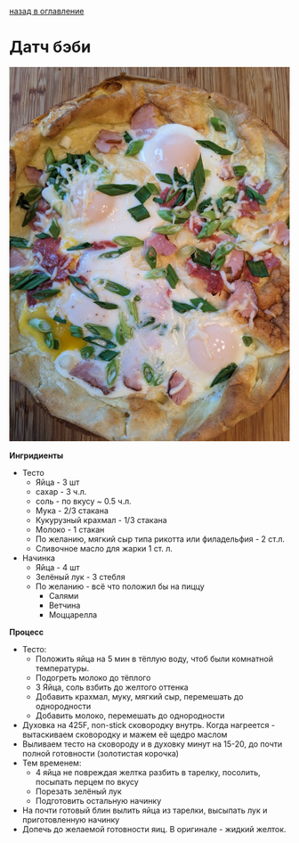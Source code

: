 [назад в оглавление](../README.md)
# Датч бэби

![Датч бэби](dutch_baby.jpg)

**Ингридиенты**
* Тесто
  * Яйца - 3 шт
  * сахар - 3 ч.л.
  * соль - по вкусу ~ 0.5 ч.л.
  * Мука - 2/3 стаканa
  * Кукурузный крахмал - 1/3 стакана
  * Молоко - 1 стакан
  * По желанию, мягкий сыр типа рикотта или филадельфия - 2 ст.л.
  * Сливочное масло для жарки 1 ст. л.
* Начинка 
  * Яйца - 4 шт
  * Зелёный лук - 3 стебля
  * По желанию - всё что положил бы на пиццу
    * Салями
    * Ветчина
    * Моццарелла

**Процесс**
* Тесто: 
  * Положить яйца на 5 мин в тёплую воду, чтоб были комнатной температуры.
  * Подогреть молоко до тёплого
  * 3 Яйца, соль взбить до желтого оттенка
  * Добавить крахмал, муку, мягкий сыр, перемешать до однородности
  * Добавить молоко, перемешать до однородности
* Духовка на 425F, non-stick сковородку внутрь. Когда нагреется - вытаскиваем сковородку и мажем её щедро маслом
* Выливаем тесто на сковороду и в духовку минут на 15-20, до почти полной готовности (золотистая корочка)
* Тем временем:
  * 4 яйца не повреждая желтка разбить в тарелку, посолить, посыпать перцем по вкусу
  * Порезать зелёный лук
  * Подготовить остальную начинку
* На почти готовый блин вылить яйца из тарелки, высыпать лук и приготовленную начинку
* Допечь до желаемой готовности яиц. В оригинале - жидкий желток.